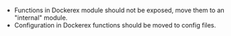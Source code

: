 - Functions in Dockerex module should not be exposed, move them to an "internal" module.
- Configuration in Dockerex functions should be moved to config files.
